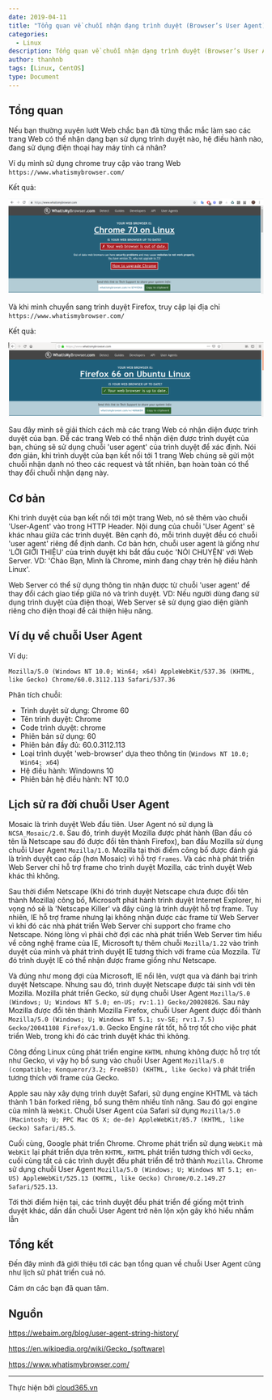 ```yaml
---
date: 2019-04-11
title: "Tổng quan về chuỗi nhận dạng trình duyệt (Browser’s User Agent)"
categories:
  - Linux
description: Tổng quan về chuỗi nhận dạng trình duyệt (Browser’s User Agent)
author: thanhnb
tags: [Linux, CentOS]
type: Document
---
```


## Tổng quan

Nếu bạn thường xuyên lướt Web chắc bạn đã từng thắc mắc làm sao các trang Web có thể nhận dạng bạn sử dụng trình duyệt nào, hệ điều hành nào, đang sử dụng điện thoại hay máy tính cá nhân?

Ví dụ mình sử dụng chrome truy cập vào trang Web `https://www.whatismybrowser.com/`

Kết quả:

![](/images/img-tong-quan-chuoi-user-agent/chrome.png)

Và khi mình chuyển sang trình duyệt Firefox, truy cập lại địa chỉ `https://www.whatismybrowser.com/`

Kết quả:

![](/images/img-tong-quan-chuoi-user-agent/firefox.png)

Sau đây mình sẽ giải thích cách mà các trang Web có nhận diện được trình duyệt của bạn. Để các trang Web có thể nhận diện được trình duyệt của bạn, chúng sẽ sử dụng chuỗi 'user agent' của trình duyệt để xác định. Nói đơn giản, khi trình duyệt của bạn kết nối tới 1 trang Web chúng sẽ gửi một chuỗi nhận dạnh nó theo các request và tất nhiên, bạn hoàn toàn có thể thay đổi chuỗi nhận dạng này.

## Cơ bản

Khi trình duyệt của bạn kết nối tới một trang Web, nó sẽ thêm vào chuỗi 'User-Agent' vào trong HTTP Header. Nội dung của chuỗi 'User Agent' sẽ khác nhau giữa các trình duyệt. Bên cạnh đó, mỗi trình duyệt đều có chuỗi 'user agent' riêng để định danh. Cơ bản hơn, chuỗi user agent là giống như 'LỜI GIỚI THIỆU' của trình duyệt khi bắt đầu cuộc 'NÓI CHUYỆN' với Web Server. VD: 'Chào Bạn, Mình là Chrome, mình đang chạy trên hệ điều hành Linux'.

Web Server có thể sử dụng thông tin nhận được từ chuỗi 'user agent' để thay đổi cách giao tiếp giữa nó và trình duyệt. VD: Nếu người dùng đang sử dụng trình duyệt của điện thoại, Web Server sẽ sử dụng giao diện giành riêng cho điện thoại để cải thiện hiệu năng.

## Ví dụ về chuỗi User Agent

Ví dụ:
```
Mozilla/5.0 (Windows NT 10.0; Win64; x64) AppleWebKit/537.36 (KHTML, like Gecko) Chrome/60.0.3112.113 Safari/537.36
```

Phân tích chuỗi:

- Trình duyệt sử dụng: Chrome 60
- Tên trình duyệt: Chrome
- Code trình duyệt: chrome
- Phiên bản sử dụng: 60
- Phiên bản đầy đủ: 60.0.3112.113
- Loại trình duyệt 'web-browser' dựa theo thông tin (`Windows NT 10.0; Win64; x64`)
- Hệ điều hành: Windowns 10
- Phiên bản hệ điều hành: NT 10.0

## Lịch sử ra đời chuỗi User Agent

Mosaic là trình duyệt Web đầu tiên. User Agent nó sử dụng là `NCSA_Mosaic/2.0`. Sau đó, trình duyệt Mozilla được phát hành (Ban đầu có tên là Netscape sau đó được đổi tên thành Firefox), ban đầu Mozilla sử dụng chuỗi User Agent `Mozilla/1.0`. Mozilla tại thời điểm công bố được đánh giá là trình duyệt cao cấp (hơn Mosaic) vì hỗ trợ `frames`. Và các nhà phát triển Web Server chỉ hỗ trợ frame cho trình duyệt Mozilla, các trình duyệt Web khác thì không.

Sau thời điểm Netscape (Khi đó trình duyệt Netscape chưa được đổi tên thành Mozilla) công bố, Microsoft phát hành trình duyệt Internet Explorer, hi vọng nó sẽ là 'Netscape Killer' và đây cũng là trình duyệt hỗ trợ frame. Tuy nhiên, IE hỗ trợ frame nhưng lại không nhận được các frame từ Web Server vì khi đó các nhà phát triển Web Server chỉ support cho frame cho Netscape. Nóng lòng vì phải chờ đợi các nhà phát triển Web Server tìm hiểu về công nghệ frame của IE, Microsoft tự thêm chuỗi `Mozilla/1.22` vào trình duyệt của mình và phát trình duyệt IE tương thích với frame của Mozzila. Từ đó trình duyệt IE có thể nhận được frame giống như Netscape.

Và đúng như mong đợi của Microsoft, IE nổi lên, vượt qua và đánh bại trình duyệt Netscape. Nhưng sau đó, trình duyệt Netscape được tái sinh với tên Mozilla. Mozilla phát triển Gecko, sử dụng chuỗi User Agent `Mozilla/5.0 (Windows; U; Windows NT 5.0; en-US; rv:1.1) Gecko/20020826`. Sau này Mozilla được đổi tên thành Mozilla Firefox, chuỗi User Agent được đổi thành `Mozilla/5.0 (Windows; U; Windows NT 5.1; sv-SE; rv:1.7.5) Gecko/20041108 Firefox/1.0`. Gecko Engine rất tốt, hỗ trợ tốt cho việc phát triển Web, trong khi đó các trình duyệt khác thì không.

Công đồng Linux cũng phát triển engine `KHTML` nhưng không được hỗ trợ tốt như Gecko, vì vậy họ bổ sung vào chuỗi User Agent `Mozilla/5.0 (compatible; Konqueror/3.2; FreeBSD) (KHTML, like Gecko)` và phát triển tương thích với frame của Gecko.

Apple sau này xây dựng trình duyệt Safari, sử dụng engine KHTML và tách thành 1 bản forked riêng, bổ sung thêm nhiều tính năng. Sau đó gọi engine của mình là `WebKit`. Chuỗi User Agent của Safari sử dụng `Mozilla/5.0 (Macintosh; U; PPC Mac OS X; de-de) AppleWebKit/85.7 (KHTML, like Gecko) Safari/85.5`.

Cuối cùng, Google phát triển Chrome. Chrome phát triển sử dụng `WebKit` mà `WebKit` lại phát triển dựa trên `KHTML`, `KHTML` phát triển tương thích với `Gecko`, cuối cùng tất cả các trình duyệt đều phát triển để trở thành `Mozilla`. Chrome sử dụng chuỗi User Agent `Mozilla/5.0 (Windows; U; Windows NT 5.1; en-US) AppleWebKit/525.13 (KHTML, like Gecko) Chrome/0.2.149.27 Safari/525.13`.

Tới thời điểm hiện tại, các trình duyệt đều phát triển để giống một trình duyệt khác, dần dần chuỗi User Agent trở nên lộn xộn gây khó hiểu nhầm lẫn

## Tổng kết

Đến đây mình đã giới thiệu tới các bạn tổng quan về chuỗi User Agent cũng như lịch sử phát triển cuả nó.

Cám ơn các bạn đã quan tâm.

## Nguồn 

https://webaim.org/blog/user-agent-string-history/

https://en.wikipedia.org/wiki/Gecko_(software)

https://www.whatismybrowser.com/

---
Thực hiện bởi <a href="https://cloud365.vn/" target="_blank">cloud365.vn</a>